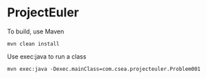 # ProjectEuler
To build, use Maven
```
mvn clean install
```
Use exec:java to run a class
```
mvn exec:java -Dexec.mainClass=com.csea.projecteuler.Problem001
```

